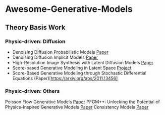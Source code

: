# Awesome-Generative-Models

## Theory Basis Work
### Physic-driven: Diffusion
- Denoising Diffusion Probabilistic Models [Paper](https://arxiv.org/abs/2006.11239)
- Denoising Diffusion Implicit Models [Paper](https://arxiv.org/abs/2010.02502)
- High-Resolution Image Synthesis with Latent Diffusion Models [Paper](https://arxiv.org/abs/2112.10752)
- Score-based Generative Modeling in Latent Space [Project](https://nvlabs.github.io/LSGM/)
- Score-Based Generative Modeling through Stochastic Differential Equations (Paper)[https://arxiv.org/abs/2011.13456]

### Physic-driven: Others
Poisson Flow Generative Models [Paper](https://arxiv.org/abs/2209.11178)
PFGM++: Unlocking the Potential of Physics-Inspired Generative Models [Paper](https://arxiv.org/abs/2302.04265)
Consistency Models [Paper](https://arxiv.org/abs/2303.01469)
